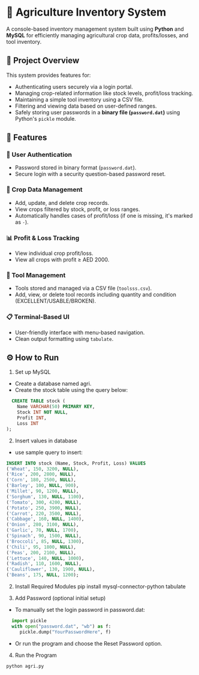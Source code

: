 # 🌾 Agriculture Inventory System

A console-based inventory management system built using **Python** and **MySQL** for efficiently managing agricultural crop data, profits/losses, and tool inventory.

## 📌 Project Overview

This system provides features for:
- Authenticating users securely via a login portal.
- Managing crop-related information like stock levels, profit/loss tracking.
- Maintaining a simple tool inventory using a CSV file.
- Filtering and viewing data based on user-defined ranges.
- Safely storing user passwords in a **binary file (`password.dat`)** using Python's `pickle` module.

## 🔧 Features

### 🔐 User Authentication
- Password stored in binary format (`password.dat`).
- Secure login with a security question-based password reset.

### 🌱 Crop Data Management
- Add, update, and delete crop records.
- View crops filtered by stock, profit, or loss ranges.
- Automatically handles cases of profit/loss (if one is missing, it's marked as `-`).

### 📊 Profit & Loss Tracking
- View individual crop profit/loss.
- View all crops with profit ≥ AED 2000.

### 🧰 Tool Management
- Tools stored and managed via a CSV file (`toolsss.csv`).
- Add, view, or delete tool records including quantity and condition (EXCELLENT/USABLE/BROKEN).

### 📋 Terminal-Based UI
- User-friendly interface with menu-based navigation.
- Clean output formatting using `tabulate`.

## ⚙️ How to Run

1. Set up MySQL
- Create a database named agri.
- Create the stock table using the query below:
  
```sql
  CREATE TABLE stock (
    Name VARCHAR(50) PRIMARY KEY,
    Stock INT NOT NULL,
    Profit INT,
    Loss INT
);
```
2. Insert values in database
- use sample query to insert:
```sql
INSERT INTO stock (Name, Stock, Profit, Loss) VALUES
('Wheat', 150, 3200, NULL),
('Rice', 200, 2800, NULL),
('Corn', 180, 2500, NULL),
('Barley', 100, NULL, 900),
('Millet', 90, 1200, NULL),
('Sorghum', 130, NULL, 1100),
('Tomato', 300, 4200, NULL),
('Potato', 250, 3900, NULL),
('Carrot', 220, 3500, NULL),
('Cabbage', 160, NULL, 1400),
('Onion', 280, 3100, NULL),
('Garlic', 70, NULL, 1700),
('Spinach', 90, 1500, NULL),
('Broccoli', 85, NULL, 1300),
('Chili', 95, 1800, NULL),
('Peas', 200, 2100, NULL),
('Lettuce', 140, NULL, 1000),
('Radish', 110, 1600, NULL),
('Cauliflower', 130, 1900, NULL),
('Beans', 175, NULL, 1200);
```
2. Install Required Modules
pip install mysql-connector-python tabulate

3. Add Password (optional initial setup)
- To manually set the login password in password.dat:
```python
  import pickle
  with open("password.dat", "wb") as f:
     pickle.dump("YourPasswordHere", f)
```
- Or run the program and choose the Reset Password option.

4. Run the Program
```python
python agri.py
```
